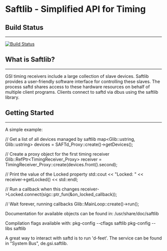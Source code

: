Saftlib - Simplified API for Timing
===================================

## Build Status
------
[![Build Status](https://travis-ci.org/GSI-CS-CO/saftlib.svg?branch=master)](https://travis-ci.org/GSI-CS-CO/saftlib)

## What is Saftlib?
-------------------
GSI timing receivers include a large collection of slave devices. Saftlib
provides a user-friendly software interface for controlling these slaves.
The process saftd shares access to these hardware resources on behalf of
multiple client programs. Clients connect to saftd via dbus using the
saftlib library.

## Getting Started
----------------------
A simple example:

  // Get a list of all devices managed by saftlib
  map<Glib::ustring, Glib::ustring> devices = SAFTd_Proxy::create()->getDevices();

  // Create a proxy object for the first timing receiver
  Glib::RefPtr<TimingReceiver_Proxy> receiver = TimingReceiver_Proxy::create(devices.front().second);

  // Print the value of the Locked property
  std::cout << "Locked: " << receiver->getLocked() << std::endl;

  // Run a callback when this changes
  receiver->Locked.connect(sigc::ptr_fun(&on_locked_callback));

  // Wait forever, running callbacks
  Glib::MainLoop::create()->run();

Documentation for available objects can be found in:
  /usr/share/doc/saftlib

Compilation flags available with:
  pkg-config --cflags saftlib
  pkg-config --libs saftlib

A great way to interact with saftd is to run 'd-feet'.
The service can be found in "System Bus", de.gsi.saftlib.
